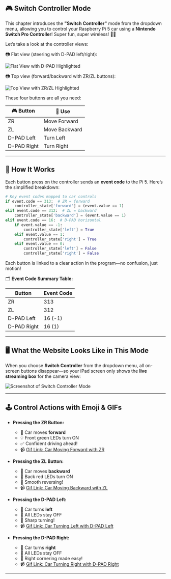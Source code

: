 
## 🎮 Switch Controller Mode

This chapter introduces the **"Switch Controller"** mode from the dropdown menu, allowing you to control your Raspberry Pi 5 car using a **Nintendo Switch Pro Controller**! Super fun, super wireless! 🔋🚗

Let’s take a look at the controller views:

📷 Flat view (steering with D-PAD left/right):

![Flat View with D-PAD Highlighted](images)

📷 Top view (forward/backward with ZR/ZL buttons):

![Top View with ZR/ZL Highlighted](images)

These four buttons are all you need:

| 🎮 Button   | 🎯 Use        |
| ----------- | ------------- |
| ZR          | Move Forward  |
| ZL          | Move Backward |
| D-PAD Left  | Turn Left     |
| D-PAD Right | Turn Right    |

---

## 🔁 How It Works

Each button press on the controller sends an **event code** to the Pi 5. Here’s the simplified breakdown:

```python
# Key event codes mapped to car controls
if event.code == 313:  # ZR = forward
    controller_state['forward'] = (event.value == 1)
elif event.code == 312:  # ZL = backward
    controller_state['backward'] = (event.value == 1)
elif event.code == 16:  # D-PAD horizontal
    if event.value == -1:
        controller_state['left'] = True
    elif event.value == 1:
        controller_state['right'] = True
    elif event.value == 0:
        controller_state['left'] = False
        controller_state['right'] = False
```

Each button is linked to a clear action in the program—no confusion, just motion!

🗂 **Event Code Summary Table:**

| Button      | Event Code |
| ----------- | ---------- |
| ZR          | 313        |
| ZL          | 312        |
| D-PAD Left  | 16 (-1)    |
| D-PAD Right | 16 (1)     |

---

## 🖥️ What the Website Looks Like in This Mode

When you choose **Switch Controller** from the dropdown menu, all on-screen buttons disappear—so your iPad screen only shows the **live streaming box** for the camera view:

![Screenshot of Switch Controller Mode](images/switch_controller_web.jpg)


---

## 🕹️ Control Actions with Emoji & GIFs

* **Pressing the ZR Button:**

  * 🚗 Car moves **forward**
  * 💡 Front green LEDs turn ON
  * ✅ Confident driving ahead!
  * 📹 [Gif Link: Car Moving Forward with ZR](https://example.com/zr_forward_gif.gif)

* **Pressing the ZL Button:**

  * 🚗 Car moves **backward**
  * 🔴 Back red LEDs turn ON
  * 🔄 Smooth reversing!
  * 📹 [Gif Link: Car Moving Backward with ZL](https://example.com/zl_backward_gif.gif)

* **Pressing the D-PAD Left:**

  * 🔄 Car turns **left**
  * 🚫 All LEDs stay OFF
  * 🧭 Sharp turning!
  * 📹 [Gif Link: Car Turning Left with D-PAD Left](https://example.com/dpad_left_gif.gif)

* **Pressing the D-PAD Right:**

  * 🔁 Car turns **right**
  * 🚫 All LEDs stay OFF
  * 🧭 Right cornering made easy!
  * 📹 [Gif Link: Car Turning Right with D-PAD Right](https://example.com/dpad_right_gif.gif)

---
